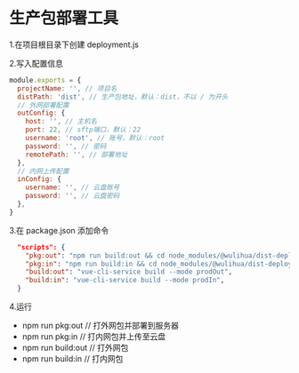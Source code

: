 # 生产包部署工具

1.在项目根目录下创建 deployment.js

2.写入配置信息

```js
module.exports = {
  projectName: '', // 项目名
  distPath: 'dist', // 生产包地址，默认：dist，不以 / 为开头
  // 外网部署配置
  outConfig: {
    host: '', // 主机名
    port: 22, // sftp端口，默认：22
    username: 'root', // 账号，默认：root
    password: '', // 密码
    remotePath: '', // 部署地址
  },
  // 内网上传配置
  inConfig: {
    username: '', // 云盘账号
    password: '', // 云盘密码
  },
}
```

3.在 package.json 添加命令

```json
  "scripts": {
    "pkg:out": "npm run build:out && cd node_modules/@wulihua/dist-deploy && npm run out",
    "pkg:in": "npm run build:in && cd node_modules/@wulihua/dist-deploy && npm run in",
    "build:out": "vue-cli-service build --mode prodOut",
    "build:in": "vue-cli-service build --mode prodIn",
  }
```

4.运行

- npm run pkg:out // 打外网包并部署到服务器
- npm run pkg:in // 打内网包并上传至云盘
- npm run build:out // 打外网包
- npm run build:in // 打内网包
